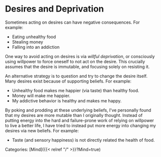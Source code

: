 # Desires and Deprivation

Sometimes acting on desires can have negative consequences. For example:

 - Eating unhealthy food
 - Stealing money
 - Falling into an addiction

One way to avoid acting on desires is via _willful deprivation_, or consciously
using willpower to force oneself to not act on the desire. This crucially
assumes that the desire is immutable, and focusing solely on resisting it.

An alternative strategy is to question and try to change the desire itself.
Many desires exist because of supporting beliefs. For example:

 - Unhealthy food makes me happier (via taste) than healthy food.
 - Money will make me happier.
 - My addictive behavior is healthy and makes me happy.

By poking and prodding at these underlying beliefs, I've personally found that
my desires are more mutable than I originally thought.  Instead of putting
energy into the hard and failure-prone work of relying on willpower to live a
better life, I have tried to instead put more energy into changing my desires
via new beliefs. For example:

 - Taste (and sensory happiness) is not directly related the health of food.

Categories:
[Mind]({{< relref "/" >}}?Mind=true)